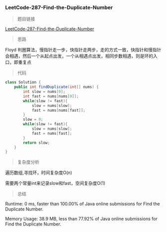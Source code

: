 ### LeetCode-287-Find-the-Duplicate-Number

> 题目链接

[LeetCode-287-Find-the-Duplicate-Number](https://leetcode.com/problems/find-the-duplicate-number/)

> 思路

Floyd 判圈算法，慢指针走一步，快指针走两步，走的方式一致，快指针和慢指针会相遇，然后一个从起点出发，一个从相遇点出发，相同步数相遇，则是环的入口，即重复点

> 代码

```java
class Solution {
    public int findDuplicate(int[] nums) {
        int slow = nums[0];
        int fast = nums[nums[0]];
        while(slow != fast){
            slow = nums[slow];
            fast = nums[nums[fast]];
        }
        slow = 0;
        while(slow != fast){
            slow = nums[slow];
            fast = nums[fast];
        }
        return slow;
    }
}
```

> 复杂度分析

遍历数组,寻找环，时间复杂度O(n)

需要两个常量int来记录slow和fast，空间复杂度O(1)

> 总结

Runtime: 0 ms, faster than 100.00% of Java online submissions for Find the Duplicate Number.

Memory Usage: 38.9 MB, less than 77.92% of Java online submissions for Find the Duplicate Number.
